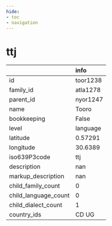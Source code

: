 ```yaml
---
hide:
- toc
- navigation
---
```

# ttj
|                      | info     |
|:---------------------|:---------|
| id                   | toor1238 |
| family_id            | atla1278 |
| parent_id            | nyor1247 |
| name                 | Tooro    |
| bookkeeping          | False    |
| level                | language |
| latitude             | 0.57291  |
| longitude            | 30.6389  |
| iso639P3code         | ttj      |
| description          | nan      |
| markup_description   | nan      |
| child_family_count   | 0        |
| child_language_count | 0        |
| child_dialect_count  | 1        |
| country_ids          | CD UG    |
